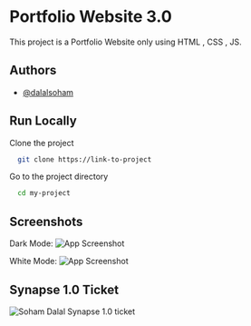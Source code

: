 
# Portfolio Website 3.0

This project is a Portfolio Website only using HTML , CSS , JS. 


## Authors

- [@dalalsoham](https://github.com/dalalsoham)


## Run Locally

Clone the project

```bash
  git clone https://link-to-project
```

Go to the project directory

```bash
  cd my-project
```




## Screenshots
Dark Mode:
![App Screenshot](https://i.postimg.cc/k458sjDK/Screenshot-2023-01-04-193921.png)

White Mode:
![App Screenshot](https://i.postimg.cc/Gmkkm8Z8/Screenshot-2023-01-04-193938.png)

## Synapse 1.0 Ticket

![Soham Dalal Synapse 1.0 ticket](https://i.postimg.cc/2659WJZz/Soham.png)
